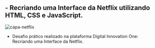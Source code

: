 ## - Recriando uma Interface da Netflix utilizando HTML, CSS e JavaScript.
![capa-netflix](https://user-images.githubusercontent.com/87531075/150998659-a4012f5a-f775-4aa0-9dc9-30706d95dc24.png)
- Desafio prático realizado na plataforma Digital Innovation One: Recriando uma Interface da Netflix.
